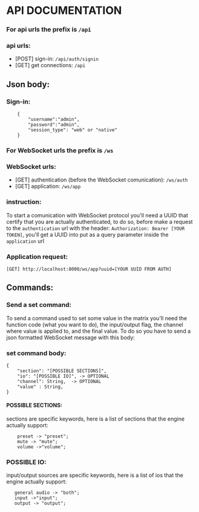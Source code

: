 # API DOCUMENTATION

### For api urls the prefix is `/api`

### api urls:

- [POST] sign-in: `/api/auth/signin`
- [GET] get connections: `/api`

## Json body:

### Sign-in:
```
    {
        "username":"admin",
        "password":"admin",
        "session_type": "web" or "native"
    }
```

### For WebSocket urls the prefix is `/ws`

### WebSocket urls:

- [GET] authentication (before the WebSocket comunication): `/ws/auth`
- [GET] application: `/ws/app`


### instruction:

To start a comunication with WebSocket protocol you'll need a UUID that certify that you are actually authenticated, to do so, before make a request to the `authentication` url with the header: `Authorization: Bearer [YOUR TOKEN]`, you'll get a UUID into put as a query parameter inside the `application` url

### Application request:

```
[GET] http://localhost:8000/ws/app?uuid=[YOUR UUID FROM AUTH]
```

## Commands:

### Send a set command:

To send a command used to set some value in the matrix you'll need the function code (what you want to do), 
the input/output flag, the channel where value is applied to, and the final value.
To do so you have to send a json formatted WebSocket message with this body:

### set command body:

```
{
    "section": "[POSSIBLE SECTIONS]",
    "io": "[POSSIBLE IO]", -> OPTIONAL                   
    "channel": String,  -> OPTIONAL
    "value" : String, 
}

```

#### POSSIBLE SECTIONS:
sections are specific keywords, here is a list of sections that the engine actually support:
```
    preset -> "preset";
    mute -> "mute";
    volume ->"volume";
```

### POSSIBLE IO:
input/output sources are specific keywords, here is a list of ios that the engine actually support:
```
   general audio -> "both";
   input ->"input";
   output -> "output";
```